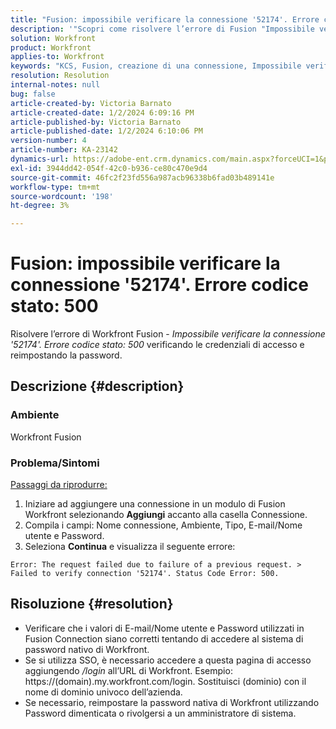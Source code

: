 ```yaml
---
title: "Fusion: impossibile verificare la connessione '52174'. Errore codice stato: 500"
description: '"Scopri come risolvere l’errore di Fusion "Impossibile verificare la connessione "52174". Codice di stato Errore: 500"".'''
solution: Workfront
product: Workfront
applies-to: Workfront
keywords: "KCS, Fusion, creazione di una connessione, Impossibile verificare la connessione '52174'. Codice di stato Errore: 500, Errore, Adobe Workfront, Fusion, Risoluzione dei problemi"
resolution: Resolution
internal-notes: null
bug: false
article-created-by: Victoria Barnato
article-created-date: 1/2/2024 6:09:16 PM
article-published-by: Victoria Barnato
article-published-date: 1/2/2024 6:10:06 PM
version-number: 4
article-number: KA-23142
dynamics-url: https://adobe-ent.crm.dynamics.com/main.aspx?forceUCI=1&pagetype=entityrecord&etn=knowledgearticle&id=1faec205-9aa9-ee11-be37-6045bd006b25
exl-id: 3944dd42-054f-42c0-b936-ce80c470e9d4
source-git-commit: 46fc2f23fd556a987acb96338b6fad03b489141e
workflow-type: tm+mt
source-wordcount: '198'
ht-degree: 3%

---
```


# Fusion: impossibile verificare la connessione &#39;52174&#39;. Errore codice stato: 500


Risolvere l’errore di Workfront Fusion - *Impossibile verificare la connessione &#39;52174&#39;. Errore codice stato: 500* verificando le credenziali di accesso e reimpostando la password.

## Descrizione {#description}


### Ambiente

Workfront Fusion

### Problema/Sintomi

<u>Passaggi da riprodurre:</u>

1. Iniziare ad aggiungere una connessione in un modulo di Fusion Workfront selezionando <b>Aggiungi</b> accanto alla casella Connessione.
2. Compila i campi: Nome connessione, Ambiente, Tipo, E-mail/Nome utente e Password.
3. Seleziona <b>Continua</b> e visualizza il seguente errore:



```
Error: The request failed due to failure of a previous request. > Failed to verify connection '52174'. Status Code Error: 500.
```



## Risoluzione {#resolution}


- Verificare che i valori di E-mail/Nome utente e Password utilizzati in Fusion Connection siano corretti tentando di accedere al sistema di password nativo di Workfront.
- Se si utilizza SSO, è necessario accedere a questa pagina di accesso aggiungendo */login* all’URL di Workfront. Esempio: https://(domain).my.workfront.com/login. Sostituisci (dominio) con il nome di dominio univoco dell’azienda.
- Se necessario, reimpostare la password nativa di Workfront utilizzando Password dimenticata o rivolgersi a un amministratore di sistema.
